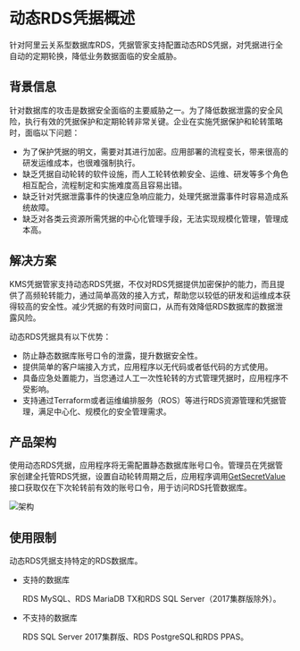 # 动态RDS凭据概述

针对阿里云关系型数据库RDS，凭据管家支持配置动态RDS凭据，对凭据进行全自动的定期轮换，降低业务数据面临的安全威胁。

## 背景信息

针对数据库的攻击是数据安全面临的主要威胁之一。为了降低数据泄露的安全风险，执行有效的凭据保护和定期轮转非常关键。企业在实施凭据保护和轮转策略时，面临以下问题：

-   为了保护凭据的明文，需要对其进行加密。应用部署的流程变长，带来很高的研发运维成本，也很难强制执行。
-   缺乏凭据自动轮转的软件设施，而人工轮转依赖安全、运维、研发等多个角色相互配合，流程制定和实施难度高且容易出错。
-   缺乏针对凭据泄露事件的快速应急响应能力，处理凭据泄露事件时容易造成系统故障。
-   缺乏对各类云资源所需凭据的中心化管理手段，无法实现规模化管理，管理成本高。

## 解决方案

KMS凭据管家支持动态RDS凭据，不仅对RDS凭据提供加密保护的能力，而且提供了高频轮转能力，通过简单高效的接入方式，帮助您以较低的研发和运维成本获得较高的安全性。减少凭据的有效时间窗口，从而有效降低RDS数据库的数据泄露风险。

动态RDS凭据具有以下优势：

-   防止静态数据库账号口令的泄露，提升数据安全性。
-   提供简单的客户端接入方式，应用程序以无代码或者低代码的方式使用。
-   具备应急处置能力，当您通过人工一次性轮转的方式管理凭据时，应用程序不受影响。
-   支持通过Terraform或者运维编排服务（ROS）等进行RDS资源管理和凭据管理，满足中心化、规模化的安全管理需求。

## 产品架构

使用动态RDS凭据，应用程序将无需配置静态数据库账号口令。管理员在凭据管家创建全托管RDS凭据，设置自动轮转周期之后，应用程序调用[GetSecretValue](/cn.zh-CN/API参考/凭据/GetSecretValue.md)接口获取仅在下次轮转前有效的账号口令，用于访问RDS托管数据库。

![架构](https://static-aliyun-doc.oss-accelerate.aliyuncs.com/assets/img/zh-CN/0473219061/p206606.png)

## 使用限制

动态RDS凭据支持特定的RDS数据库。

-   支持的数据库

    RDS MySQL、RDS MariaDB TX和RDS SQL Server（2017集群版除外）。

-   不支持的数据库

    RDS SQL Server 2017集群版、RDS PostgreSQL和RDS PPAS。


